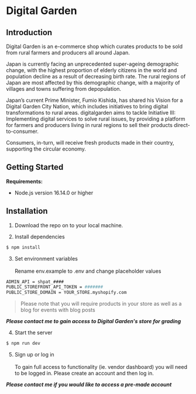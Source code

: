 # Digital Garden

## Introduction

Digital Garden is an e-commerce shop which curates products to be sold from rural farmers and producers all around Japan.

Japan is currently facing an unprecedented super-ageing demographic change, with the highest proportion of elderly citizens in the world and population decline as a result of decreasing birth rate. The rural regions of Japan are most affected by this demographic change, with a majority of villages and towns suffering from depopulation.

Japan’s current Prime Minister, Fumio Kishida, has shared his Vision for a Digital Garden City Nation, which includes initiatives to bring digital transformations to rural areas. digitalgarden aims to tackle Initiative III: Implementing digital services to solve rural issues, by providing a platform for farmers and producers living in rural regions to sell their products direct-to-consumer.

Consumers, in-turn, will receive fresh products made in their country, supporting the circular economy.

## Getting Started

**Requirements:**

- Node.js version 16.14.0 or higher

## Installation

1. Download the repo on to your local machine.

2. Install dependencies

```bash
$ npm install
```

3. Set environment variables
   <br><br>Rename env.example to .env and change placeholder values

```bash
ADMIN_API = shpat_####
PUBLIC_STOREFRONT_API_TOKEN = #######
PUBLIC_STORE_DOMAIN = YOUR_STORE.myshopify.com
```

> Please note that you will require products in your store as well as a blog for events with blog posts

**_Please contact me to gain access to Digital Garden's store for grading_**

4. Start the server

```bash
$ npm run dev
```

5. Sign up or log in
   <br><br>To gain full access to functionality (ie. vendor dashboard) you will need to be logged in. Please create an account and then log in.
   
**_Please contact me if you would like to access a pre-made account_**
